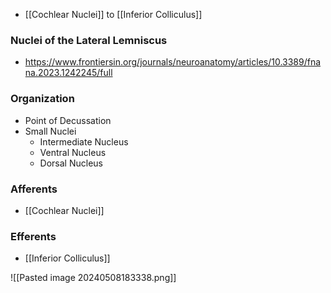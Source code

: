- [[Cochlear Nuclei]] to [[Inferior Colliculus]]
### Nuclei of the Lateral Lemniscus
- https://www.frontiersin.org/journals/neuroanatomy/articles/10.3389/fnana.2023.1242245/full
### Organization
- Point of Decussation
- Small Nuclei
	- Intermediate Nucleus
	- Ventral Nucleus
	- Dorsal Nucleus
### Afferents
- [[Cochlear Nuclei]]
### Efferents
- [[Inferior Colliculus]]

![[Pasted image 20240508183338.png]]